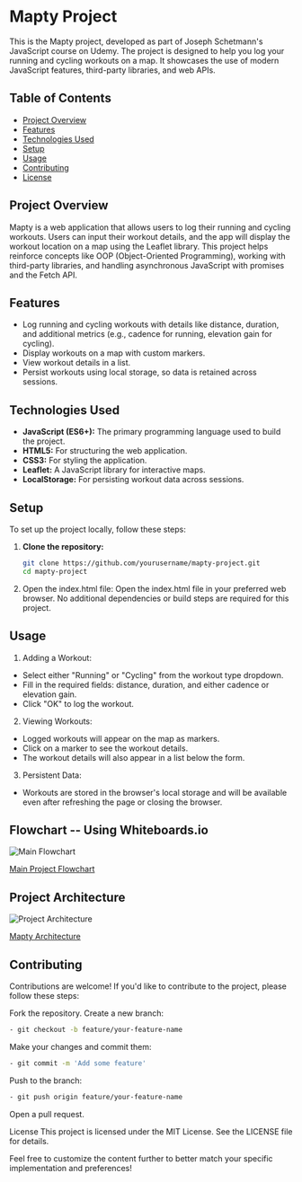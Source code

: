 # Mapty Project

This is the Mapty project, developed as part of Joseph Schetmann's JavaScript course on Udemy. The project is designed to help you log your running and cycling workouts on a map. It showcases the use of modern JavaScript features, third-party libraries, and web APIs.

## Table of Contents

- [Project Overview](#project-overview)
- [Features](#features)
- [Technologies Used](#technologies-used)
- [Setup](#setup)
- [Usage](#usage)
- [Contributing](#contributing)
- [License](#license)

## Project Overview

Mapty is a web application that allows users to log their running and cycling workouts. Users can input their workout details, and the app will display the workout location on a map using the Leaflet library. This project helps reinforce concepts like OOP (Object-Oriented Programming), working with third-party libraries, and handling asynchronous JavaScript with promises and the Fetch API.

## Features

- Log running and cycling workouts with details like distance, duration, and additional metrics (e.g., cadence for running, elevation gain for cycling).
- Display workouts on a map with custom markers.
- View workout details in a list.
- Persist workouts using local storage, so data is retained across sessions.

## Technologies Used

- **JavaScript (ES6+):** The primary programming language used to build the project.
- **HTML5:** For structuring the web application.
- **CSS3:** For styling the application.
- **Leaflet:** A JavaScript library for interactive maps.
- **LocalStorage:** For persisting workout data across sessions.

## Setup

To set up the project locally, follow these steps:

1. **Clone the repository:**
   ```bash
   git clone https://github.com/yourusername/mapty-project.git
   cd mapty-project

2. Open the index.html file:
  Open the index.html file in your preferred web browser.
  No additional dependencies or build steps are required for this project.

## Usage
1. Adding a Workout:
  - Select either "Running" or "Cycling" from the workout type dropdown.
  - Fill in the required fields: distance, duration, and either cadence or elevation gain.
  - Click "OK" to log the workout.

2. Viewing Workouts:
  - Logged workouts will appear on the map as markers.
  - Click on a marker to see the workout details.
  - The workout details will also appear in a list below the form.

3. Persistent Data:
  - Workouts are stored in the browser's local storage and will be available even after refreshing the page or closing the browser.

## Flowchart -- Using Whiteboards.io

<img src="archi-flowchart/Mapty-flowchart.png" alt="Main Flowchart"></img>


[Main Project Flowchart](https://app.whiteboards.io/jays-collaboration/board/-NnCZKC-wl-WZI8xnGPd#!%7B%22zoom%22%3A0.5946035575013606%2C%22translate%22%3A%5B457.7547206623856%2C501.70359592917794%5D%7D)

## Project Architecture

<img src="archi-flowchart/Mapty-architecture-part-1.png" alt="Project Architecture">

[Mapty Architecture](https://app.whiteboards.io/jays-collaboration/board/-NnMoN-cwHQelCVAQQpP)

## Contributing
Contributions are welcome! If you'd like to contribute to the project, please follow these steps:

Fork the repository.
Create a new branch:
```bash
- git checkout -b feature/your-feature-name
```
Make your changes and commit them:
```bash
- git commit -m 'Add some feature'
```
Push to the branch:
```bash
- git push origin feature/your-feature-name
```
Open a pull request.

License
This project is licensed under the MIT License. See the LICENSE file for details.

Feel free to customize the content further to better match your specific implementation and preferences!
